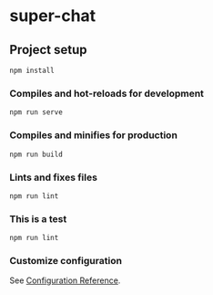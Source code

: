 # super-chat

## Project setup
```
npm install
```

### Compiles and hot-reloads for development
```
npm run serve
```

### Compiles and minifies for production
```
npm run build
```

### Lints and fixes files
```
npm run lint
```

### This is a test
```
npm run lint
```

### Customize configuration
See [Configuration Reference](https://cli.vuejs.org/config/).


